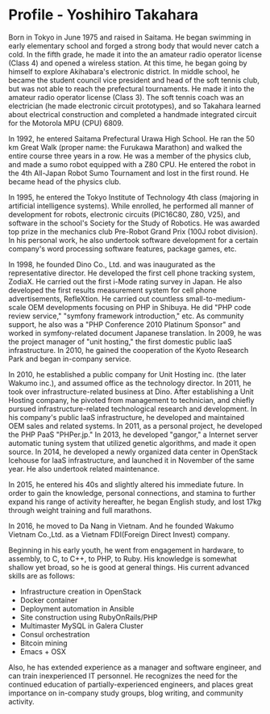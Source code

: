 # Profile - Yoshihiro Takahara

Born in Tokyo in June 1975 and raised in Saitama. He began swimming in early elementary school and forged a strong body that would never catch a cold. In the fifth grade, he made it into the an amateur radio operator license (Class 4) and opened a wireless station. At this time, he began going by himself to explore Akihabara's electronic district. In middle school, he became the student council vice president and head of the soft tennis club, but was not able to reach the prefectural tournaments. He made it into the amateur radio operator license (Class 3). The soft tennis coach was an electrician (he made electronic circuit prototypes), and so Takahara learned about electrical construction and completed a handmade integrated circuit for the Motorola MPU (CPU) 6809.

In 1992, he entered Saitama Prefectural Urawa High School. He ran the 50 km Great Walk (proper name: the Furukawa Marathon) and walked the entire course three years in a row. He was a member of the physics club, and made a sumo robot equipped with a Z80 CPU. He entered the robot in the 4th All-Japan Robot Sumo Tournament and lost in the first round. He became head of the physics club.

In 1995, he entered the Tokyo Institute of Technology 4th class (majoring in artificial intelligence systems). While enrolled, he performed all manner of development for robots, electronic circuits (PIC16C80, Z80, V25), and software in the school's Society for the Study of Robotics. He was awarded top prize in the mechanics club Pre-Robot Grand Prix (100J robot division). In his personal work, he also undertook software development for a certain company's word processing software features, package games, etc.

In 1998, he founded Dino Co., Ltd. and was inaugurated as the representative director. He developed the first cell phone tracking system, ZodiaX. He carried out the first i-Mode rating survey in Japan. He also developed the first results measurement system for cell phone advertisements, RefleXtion. He carried out countless small-to-medium-scale OEM developments focusing on PHP in Shibuya. He did "PHP code review service," "symfony framework introduction," etc. As community support, he also was a "PHP Conference 2010 Platinum Sponsor" and worked in symfony-related document Japanese translation. In 2009, he was the project manager of "unit hosting," the first domestic public laaS infrastructure. In 2010, he gained the cooperation of the Kyoto Research Park and began in-company service.

In 2010, he established a public company for Unit Hosting inc. (the later Wakumo inc.), and assumed office as the technology director. In 2011, he took over infrastructure-related business at Dino. After establishing a Unit Hosting company, he pivoted from management to technician, and chiefly pursued infrastructure-related technological research and development. In his company's public laaS infrastructure, he developed and maintained OEM sales and related systems. In 2011, as a personal project, he developed the PHP PaaS "PHPer.jp." In 2013, he developed "gangor," a Internet server automatic tuning system that utilized genetic algorithms, and made it open source. In 2014, he developed a newly organized data center in OpenStack Icehouse for laaS infrastructure, and launched it in November of the same year. He also undertook related maintenance.

In 2015, he entered his 40s and slightly altered his immediate future. In order to gain the knowledge, personal connections, and stamina to further expand his range of activity hereafter, he began English study, and lost 17kg through weight training and full marathons.

In 2016, he moved to Da Nang in Vietnam. And he founded Wakumo Vietnam Co.,Ltd. as a Vietnam FDI(Foreign Direct Invest) company.

Beginning in his early youth, he went from engagement in hardware, to assembly, to C, to C++, to PHP, to Ruby. His knowledge is somewhat shallow yet broad, so he is good at general things.
His current advanced skills are as follows:

* Infrastructure creation in OpenStack
* Docker container
* Deployment automation in Ansible
* Site construction using RubyOnRails/PHP
* Multimaster MySQL in Galera Cluster
* Consul orchestration
* Bitcoin mining
* Emacs + OSX

Also, he has extended experience as a manager and software engineer, and can train inexperienced IT personnel. He recognizes the need for the continued education of partially-experienced engineers, and places great importance on in-company study groups, blog writing, and community activity.
